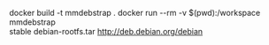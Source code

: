 docker build -t mmdebstrap .
docker run --rm -v $(pwd):/workspace mmdebstrap \
  stable debian-rootfs.tar http://deb.debian.org/debian
